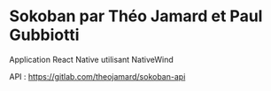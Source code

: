 # Sokoban par Théo Jamard et Paul Gubbiotti

Application React Native utilisant NativeWind

API : https://gitlab.com/theojamard/sokoban-api
